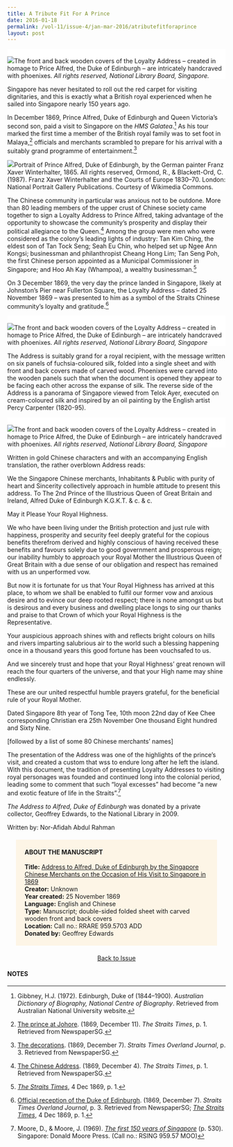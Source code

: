 ```yaml
---
title: A Tribute Fit For A Prince
date: 2016-01-18
permalink: /vol-11/issue-4/jan-mar-2016/atributefitforaprince
layout: post
---
```

<div style="background-color: white;"><br><img src="/images/vol-11-issue-4/01_tributeprince.jpg">The front and back wooden covers of the Loyalty Address – created in homage to Price Alfred, the Duke of Edinburgh – are intricately handcraved with phoenixes. <i>All rights reserved, National Library Board, Singapore.</i></div>

Singapore has never hesitated to roll out the red carpet for visiting dignitaries, and this is exactly what a British royal experienced when he sailed into Singapore nearly 150 years ago.

In December 1869, Prince Alfred, Duke of Edinburgh and Queen Victoria’s second son, paid a visit to Singapore on the *HMS Galatea*.[^1] As his tour marked the first time a member of the British royal family was to set foot in Malaya,[^2] officials and merchants scrambled to prepare for his arrival with a suitably grand programme of entertainment.[^3]

<div style="background-color: white;"><img src="/images/vol-11-issue-4/03a_tributeprince.jpg">Portrait of Prince Alfred, Duke of Edinburgh, by the German painter Franz Xaver Winterhalter, 1865. All rights reserved, Ormond, R., & Blackett-Ord, C. (1987). Franz Xaver Winterhalter and the Courts of Europe 1830–70. London: National Portrait Gallery Publications. Courtesy of Wikimedia Commons.</i></div>

The Chinese community in particular was anxious not to be outdone. More than 80 leading members of the upper crust of Chinese society came together to sign a Loyalty Address to Prince Alfred, taking advantage of the opportunity to showcase the community’s prosperity and display their political allegiance to the Queen.[^4] Among the group were men who were considered as the colony’s leading lights of industry: Tan Kim Ching, the eldest son of Tan Tock Seng; Seah Eu Chin, who helped set up Ngee Ann Kongsi; businessman and philanthropist Cheang Hong Lim; Tan Seng Poh, the first Chinese person appointed as a Municipal Commissioner in Singapore; and Hoo Ah Kay (Whampoa), a wealthy businessman.[^5]

On 3 December 1869, the very day the prince landed in Singapore, likely at Johnston’s Pier near Fullerton Square, the Loyalty Address – dated 25 November 1869 – was presented to him as a symbol of the Straits Chinese community’s loyalty and gratitude.[^6]

<div style="background-color: white;"><br><img src="/images/vol-11-issue-4/03b_tributeprince.jpg">The front and back wooden covers of the Loyalty Address – created in homage to Price Alfred, the Duke of Edinburgh – are intricately handcraved with phoenixes. <i>All rights reserved, National Library Board, Singapore</i></div>

The Address is suitably grand for a royal recipient, with the message written on six panels of fuchsia-coloured silk, folded into a single sheet and with front and back covers made of carved wood. Phoenixes were carved into the wooden panels such that when the document is opened they appear to be facing each other across the expanse of silk. The reverse side of the Address is a panorama of Singapore viewed from Telok Ayer, executed on cream-coloured silk and inspired by an oil painting by the English artist Percy Carpenter (1820-95).

<div style="background-color: white;"><br><img src="/images/vol-11-issue-4/02_tributeprince.jpg">The front and back wooden covers of the Loyalty Address – created in homage to Price Alfred, the Duke of Edinburgh – are intricately handcraved with phoenixes. <i>All rights reserved, National Library Board, Singapore</i></div>

Written in gold Chinese characters and with an accompanying English translation, the rather overblown Address reads:

We the Singapore Chinese merchants, Inhabitants & Public with purity of heart and Sincerity collectively approach in humble attitude to present this address.
To The 2nd Prince of the Illustrious Queen of Great Britain and Ireland,
Alfred Duke of Edinburgh K.G.K.T.
& c. & c.

May it Please Your Royal Highness.

We who have been living under the British protection and just rule with happiness, prosperity and security feel deeply grateful for the copious benefits therefrom derived and highly conscious of having received these benefits and favours solely due to good government and prosperous reign; our inability humbly to approach your Royal Mother the Illustrious Queen of Great Britain with a due sense of our obligation and respect has remained with us an unperformed vow.

But now it is fortunate for us that Your Royal Highness has arrived at this place, to whom we shall be enabled to fulfil our former vow and anxious desire and to evince our deep rooted respect; there is none amongst us but is desirous and every business and dwelling place longs to sing our thanks and praise to that Crown of which your Royal Highness is the Representative.

Your auspicious approach shines with and reflects bright colours on hills and rivers imparting salubrious air to the world such a blessing happening once in a thousand years this good fortune has been vouchsafed to us.

And we sincerely trust and hope that your Royal Highness’ great renown will reach the four quarters of the universe, and that your High name may shine endlessly.

These are our united respectful humble prayers grateful, for the beneficial rule of your Royal Mother.

Dated Singapore 8th year of Tong Tee, 10th moon 22nd day of Kee Chee corresponding Christian era 25th November One thousand Eight hundred and Sixty Nine.

[followed by a list of some 80 Chinese merchants’ names]

The presentation of the Address was one of the highlights of the prince’s visit, and created a custom that wss to endure long after he left the island. With this document, the tradition of presenting Loyalty Addresses to visiting royal personages was founded and continued long into the colonial period, leading some to comment that such “loyal excesses” had become “a new and exotic feature of life in the Straits”.[^7]

*The Address to Alfred, Duke of Edinburgh* was donated by a private collector, Geoffrey Edwards, to the National Library in 2009.

Written by: Nor-Afidah Abdul Rahman

<div style="background-colour:#fdf5e6; padding:20px; margin: 20px; background: #fdf5e6;"><b>ABOUT THE MANUSCRIPT</b>
<br><br>
<b>Title:</b> <a href="https://eresources.nlb.gov.sg/printheritage/detail/920ecc56-9df8-409e-b3ec-f742a6895eea.aspx">Address to Alfred, Duke of Edinburgh by the Singapore Chinese Merchants on the Occasion of His Visit to Singapore in 1869</a>
<br>
<b>Creator:</b> Unknown
<br>
<b>Year created:</b> 25 November 1869
<br>
<b>Language:</b> English and Chinese
<br>
<b>Type:</b> Manuscript; double-sided folded sheet with carved wooden front and back covers
<br>
<b>Location:</b> Call no.: RRARE 959.5703 ADD 
<br>
<b>Donated by:</b> Geoffrey Edwards
</div>

<a href="/vol-11/issue-4/jan-mar-2016/"><center>Back to Issue</center></a>

#### **NOTES**

[^1]:Gibbney, H.J. (1972). Edinburgh, Duke of (1844–1900). *Australian Dictionary of Biography, National Centre of Biography*. Retrieved from Australian National University website.

[^2]:[The prince at Johore](http://eresources.nlb.gov.sg/newspapers/Digitised/Article/straitstimes18691211-1.2.4.3). (1869, December 11). *The Straits Times*, p. 1. Retrieved from NewspaperSG.

[^3]:[The decorations](http://eresources.nlb.gov.sg/newspapers/Digitised/Article/stoverland18691207-1.2.7.7). (1869, December 7). *Straits Times Overland Journal*, p. 3. Retrieved from NewspaperSG.

[^4]:[The Chinese Address](http://eresources.nlb.gov.sg/newspapers/Digitised/Article/straitstimes18691204-1.2.8). (1869, December 4). *The Straits Times*, p. 1. Retrieved from NewspaperSG.

[^5]:*[The Straits Times](http://eresources.nlb.gov.sg/newspapers/Digitised/Article/straitstimes18691204-1.2.8)*, 4 Dec 1869, p. 1.

[^6]:[Official reception of the Duke of Edinburgh](http://eresources.nlb.gov.sg/newspapers/Digitised/Article/stoverland18691207-1.2.7.5). (1869, December 7). *Straits Times Overland Journal*, p. 3. Retrieved from NewspaperSG; *[The Straits Times](http://eresources.nlb.gov.sg/newspapers/Digitised/Article/straitstimes18691204-1.2.8)*, 4 Dec 1869, p. 1.

[^7]:Moore, D., & Moore, J. (1969). *[The first 150 years of Singapore](http://eservice.nlb.gov.sg/item_holding_s.aspx?bid=4081611)* (p. 530). Singapore: Donald Moore Press. (Call no.: RSING 959.57 MOO)